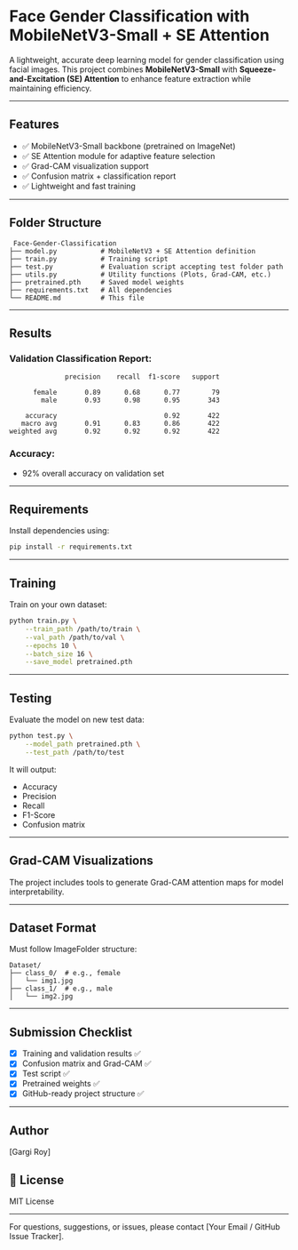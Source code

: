 # Face Gender Classification with MobileNetV3-Small + SE Attention

A lightweight, accurate deep learning model for gender classification using facial images. This project combines **MobileNetV3-Small** with **Squeeze-and-Excitation (SE) Attention** to enhance feature extraction while maintaining efficiency.

---

##  Features

* ✅ MobileNetV3-Small backbone (pretrained on ImageNet)
* ✅ SE Attention module for adaptive feature selection
* ✅ Grad-CAM visualization support
* ✅ Confusion matrix + classification report
* ✅ Lightweight and fast training

---

##  Folder Structure

```
 Face-Gender-Classification
├── model.py           # MobileNetV3 + SE Attention definition
├── train.py           # Training script
├── test.py            # Evaluation script accepting test folder path
├── utils.py           # Utility functions (Plots, Grad-CAM, etc.)
├── pretrained.pth     # Saved model weights
├── requirements.txt   # All dependencies
└── README.md          # This file
```

---

##  Results

### Validation Classification Report:

```
              precision    recall  f1-score   support

      female       0.89      0.68      0.77        79
        male       0.93      0.98      0.95       343

    accuracy                           0.92       422
   macro avg       0.91      0.83      0.86       422
weighted avg       0.92      0.92      0.92       422
```

### Accuracy:

*  92% overall accuracy on validation set

---

##  Requirements

Install dependencies using:

```bash
pip install -r requirements.txt
```

---

##  Training

Train on your own dataset:

```bash
python train.py \
    --train_path /path/to/train \
    --val_path /path/to/val \
    --epochs 10 \
    --batch_size 16 \
    --save_model pretrained.pth
```

---

##  Testing

Evaluate the model on new test data:

```bash
python test.py \
    --model_path pretrained.pth \
    --test_path /path/to/test
```

It will output:

* Accuracy
* Precision
* Recall
* F1-Score
* Confusion matrix

---

##  Grad-CAM Visualizations

The project includes tools to generate Grad-CAM attention maps for model interpretability.

---

##  Dataset Format

Must follow ImageFolder structure:

```
Dataset/
├── class_0/  # e.g., female
│   └── img1.jpg
├── class_1/  # e.g., male
│   └── img2.jpg
```

---

##  Submission Checklist

* [x] Training and validation results ✅
* [x] Confusion matrix and Grad-CAM ✅
* [x] Test script ✅
* [x] Pretrained weights ✅
* [x] GitHub-ready project structure ✅

---

##  Author

\[Gargi Roy]

## 📜 License

MIT License

---

For questions, suggestions, or issues, please contact \[Your Email / GitHub Issue Tracker].

